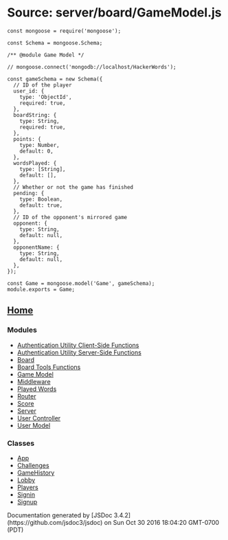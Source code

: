 <div id="main">

# Source: server/board/GameModel.js

<section>

<article>

    const mongoose = require('mongoose');

    const Schema = mongoose.Schema;

    /** @module Game Model */

    // mongoose.connect('mongodb://localhost/HackerWords');

    const gameSchema = new Schema({
      // ID of the player
      user_id: {
        type: 'ObjectId',
        required: true,
      },
      boardString: {
        type: String,
        required: true,
      },
      points: {
        type: Number,
        default: 0,
      },
      wordsPlayed: {
        type: [String],
        default: [],
      },
      // Whether or not the game has finished
      pending: {
        type: Boolean,
        default: true,
      },
      // ID of the opponent's mirrored game
      opponent: {
        type: String,
        default: null,
      },
      opponentName: {
        type: String,
        default: null,
      },
    });

    const Game = mongoose.model('Game', gameSchema);
    module.exports = Game;

</article>

</section>

</div>

<nav>

## [Home](index.html)

### Modules

*   [Authentication Utility Client-Side Functions](module-Authentication%2520Utility%2520Client-Side%2520Functions.html)
*   [Authentication Utility Server-Side Functions](module-Authentication%2520Utility%2520Server-Side%2520Functions.html)
*   [Board](module-Board.html)
*   [Board Tools Functions](module-Board%2520Tools%2520Functions.html)
*   [Game Model](module-Game%2520Model.html)
*   [Middleware](module-Middleware.html)
*   [Played Words](module-Played%2520Words.html)
*   [Router](module-Router.html)
*   [Score](module-Score.html)
*   [Server](module-Server.html)
*   [User Controller](module-User%2520Controller.html)
*   [User Model](module-User%2520Model.html)

### Classes

*   [App](App.html)
*   [Challenges](Challenges.html)
*   [GameHistory](GameHistory.html)
*   [Lobby](Lobby.html)
*   [Players](Players.html)
*   [Signin](Signin.html)
*   [Signup](Signup.html)

</nav>

<footer>Documentation generated by [JSDoc 3.4.2](https://github.com/jsdoc3/jsdoc) on Sun Oct 30 2016 18:04:20 GMT-0700 (PDT)</footer>

<script>prettyPrint();</script>